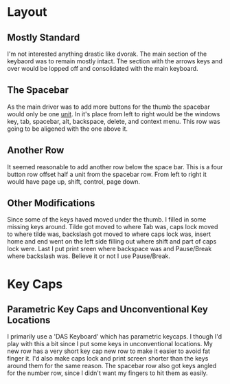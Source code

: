 # Layout
## Mostly Standard
I'm not interested anything drastic like dvorak. The main section of the keybaord was to remain mostly intact. The section with the arrows keys and over would be lopped off and consolidated with the main keyboard.
## The Spacebar
As the main driver was to add more buttons for the thumb the spacebar would only be one [unit](https://deskthority.net/wiki/Unit). In it's place from left to right would be the windows key, tab, spacebar, alt, backspace, delete, and context menu. This row was going to be aligened with the one above it.
## Another Row
It seemed reasonable to add another row below the space bar. This is a four button row offset half a unit from the spacebar row. From left to right it would have page up, shift, control, page down.
## Other Modifications
Since some of the keys haved moved under the thumb. I filled in some missing keys around. Tilde got moved to where Tab was, caps lock moved to where tilde was, backslash got moved to where caps lock was, insert home and end went on the left side filling out where shift and part of caps lock were. Last I put print sreen where backspace was and Pause/Break where backslash was. Believe it or not I use Pause/Break.
# Key Caps
## Parametric Key Caps and Unconventional Key Locations
I primarily use a 'DAS Keyboard' which has parametric keycaps. I though I'd play with this a bit since I put some keys in unconventional locations. My new row has a very short key cap new row to make it easier to avoid fat finger it. I'd also make caps lock and print screen shorter than the keys around them for the same reason. The spacebar row also got keys angled for the number row, since I didn't want my fingers to hit them as easily.
